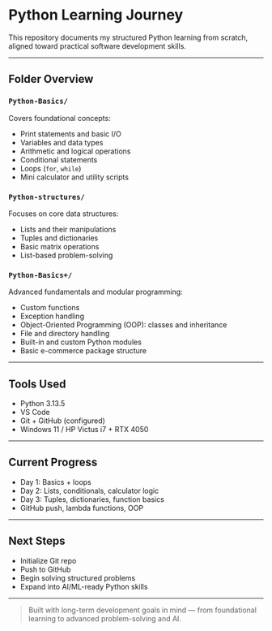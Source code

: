# Python Learning Journey

This repository documents my structured Python learning from scratch, aligned toward practical software development skills.

---

## Folder Overview

### `Python-Basics/`
Covers foundational concepts:
- Print statements and basic I/O
- Variables and data types
- Arithmetic and logical operations
- Conditional statements
- Loops (`for`, `while`)
- Mini calculator and utility scripts

### `Python-structures/`
Focuses on core data structures:
- Lists and their manipulations
- Tuples and dictionaries
- Basic matrix operations
- List-based problem-solving

### `Python-Basics+/`
Advanced fundamentals and modular programming:
- Custom functions
- Exception handling
- Object-Oriented Programming (OOP): classes and inheritance
- File and directory handling
- Built-in and custom Python modules
- Basic e-commerce package structure

---

## Tools Used

- Python 3.13.5
- VS Code
- Git + GitHub (configured)
- Windows 11 / HP Victus i7 + RTX 4050

---

##  Current Progress

-  Day 1: Basics + loops
-  Day 2: Lists, conditionals, calculator logic
-  Day 3: Tuples, dictionaries, function basics
-  GitHub push, lambda functions, OOP

---

##  Next Steps

- Initialize Git repo
- Push to GitHub
- Begin solving structured problems
- Expand into AI/ML-ready Python skills

---

> Built with long-term development goals in mind — from foundational learning to advanced problem-solving and AI.
